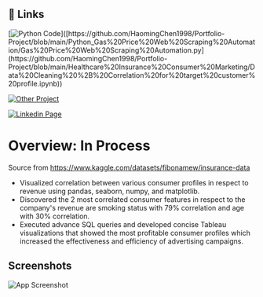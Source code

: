 
## 🔗 Links
  

  
  [![Python Code]([https://github.com/HaomingChen1998/Portfolio-Project/blob/main/Python_Gas%20Price%20Web%20Scraping%20Automation/Gas%20Price%20Web%20Scraping%20Automation.py](https://github.com/HaomingChen1998/Portfolio-Project/blob/main/Healthcare%20Insurance%20Consumer%20Marketing/Data%20Cleaning%20%2B%20Correlation%20for%20target%20customer%20profile.ipynb))]([https://github.com/HaomingChen1998/Portfolio-Project/blob/main/Python_Gas%20Price%20Web%20Scraping%20Automation/Gas%20Price%20Web%20Scraping%20Automation.py](https://github.com/HaomingChen1998/Portfolio-Project/blob/main/Healthcare%20Insurance%20Consumer%20Marketing/Data%20Cleaning%20%2B%20Correlation%20for%20target%20customer%20profile.ipynb))

  [![Other Project](https://github.com/HaomingChen1998/Portfolio-Project)](https://github.com/HaomingChen1998/Portfolio-Project/)
  
  [![Linkedin Page](https://www.linkedin.com/in/haomingchen1998/)](https://www.linkedin.com/in/haomingchen1998/)

# Overview: In Process
Source from https://www.kaggle.com/datasets/fibonamew/insurance-data
- Visualized correlation between various consumer profiles in respect to revenue using pandas, seaborn, numpy, and
matplotlib.
- Discovered the 2 most correlated consumer features in respect to the company's revenue are smoking status with
79% correlation and age with 30% correlation.
- Executed advance SQL queries and developed concise Tableau visualizations that showed the most profitable
consumer profiles which increased the effectiveness and efficiency of advertising campaigns.
## Screenshots

![App Screenshot]([https://imgur.com/a/Ml7NSrC](https://github.com/HaomingChen1998/Portfolio-Project/blob/main/Python_Gas%20Price%20Web%20Scraping%20Automation/Gas%20Price%20Web%20Scraping%20Automation.py))

